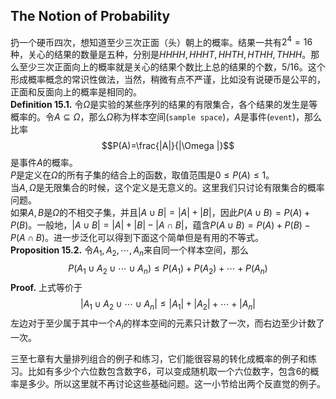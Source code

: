 ## The Notion of Probability
扔一个硬币四次，想知道至少三次正面（头）朝上的概率。结果一共有$2^4=16$种，关心的结果的数量是五种，分别是$HHHH,HHHT,HHTH,HTHH,THHH$。那么至少三次正面向上的概率就是关心的结果个数比上总的结果的个数，$5/16$。这个形成概率概念的常识性做法，当然，稍微有点不严谨，比如没有说硬币是公平的，正面和反面向上的概率是相同的。  
**Definition 15.1.** 令$\Omega$是实验的某些序列的结果的有限集合，各个结果的发生是等概率的。令$A\subseteq \Omega$，那么$\Omega$称为样本空间(`sample space`)，$A$是事件(`event`)，那么比率
$$P(A)=\frac{|A|}{|\Omega |}$$
是事件$A$的概率。  
$P$是定义在$\Omega$的所有子集的结合上的函数，取值范围是$0\leq P(A)\leq 1$。  
当$A,\Omega$是无限集合的时候，这个定义是无意义的。这里我们只讨论有限集合的概率问题。  
如果$A,B$是$\Omega$的不相交子集，并且$|A\cup B|=|A|+|B|$，因此$P(A\cup B)=P(A)+P(B)$。一般地，$|A\cup B|=|A|+|B|-|A\cap B|$，蕴含$P(A\cup B)=P(A)+P(B)-P(A\cap B)$。进一步泛化可以得到下面这个简单但是有用的不等式。  
**Proposition 15.2.** 令$A_1,A_2,\cdots,A_n$来自同一个样本空间，那么
$$P(A_1\cup A_2\cup\cdots\cup A_n)\leq P(A_1)+P(A_2)+\cdots +P(A_n)$$
**Proof.** 上式等价于
$$|A_1\cup A_2\cup\cdots\cup A_n|\leq |A_1|+|A_2|+\cdots +|A_n|$$
左边对于至少属于其中一个$A_i$的样本空间的元素只计数了一次，而右边至少计数了一次。

三至七章有大量排列组合的例子和练习，它们能很容易的转化成概率的例子和练习。比如有多少个六位数包含数字6，可以变成随机取一个六位数字，包含6的概率是多少。所以这里就不再讨论这些基础问题。这一小节给出两个反直觉的例子。
